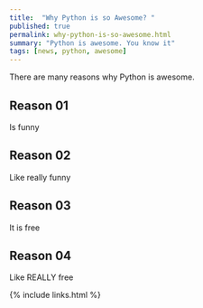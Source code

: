 ```yaml
---
title:  "Why Python is so Awesome? "
published: true
permalink: why-python-is-so-awesome.html
summary: "Python is awesome. You know it"
tags: [news, python, awesome]
---
```


There are many reasons why Python is awesome.

## Reason 01

Is funny

## Reason 02

Like really funny

## Reason 03

It is free

## Reason 04

Like REALLY free

{% include links.html %}
